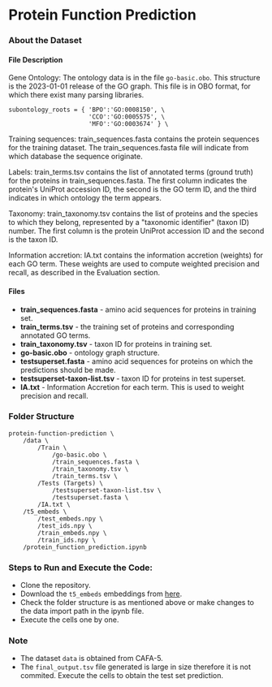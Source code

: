 # Protein Function Prediction

### About the Dataset

#### File Description

Gene Ontology: The ontology data is in the file `go-basic.obo`. This structure is the 2023-01-01 release of the GO graph. This file is in OBO format, for which there exist many parsing libraries.
```
subontology_roots = { 'BPO':'GO:0008150', \
                      'CCO':'GO:0005575', \
                      'MFO':'GO:0003674' } \

```

Training sequences: train_sequences.fasta contains the protein sequences for the training dataset. The train_sequences.fasta file will indicate from which database the sequence originate.

Labels: train_terms.tsv contains the list of annotated terms (ground truth) for the proteins in train_sequences.fasta. The first column indicates the protein's UniProt accession ID, the second is the GO term ID, and the third indicates in which ontology the term appears.

Taxonomy: train_taxonomy.tsv contains the list of proteins and the species to which they belong, represented by a "taxonomic identifier" (taxon ID) number. The first column is the protein UniProt accession ID and the second is the taxon ID.

Information accretion: IA.txt contains the information accretion (weights) for each GO term. These weights are used to compute weighted precision and recall, as described in the Evaluation section.

#### Files

- **train_sequences.fasta** - amino acid sequences for proteins in training set.
- **train_terms.tsv** - the training set of proteins and corresponding annotated GO terms.
- **train_taxonomy.tsv** - taxon ID for proteins in training set.
- **go-basic.obo** - ontology graph structure.
- **testsuperset.fasta** - amino acid sequences for proteins on which the predictions should be made.
- **testsuperset-taxon-list.tsv** - taxon ID for proteins in test superset.
- **IA.txt** - Information Accretion for each term. This is used to weight precision and recall.

### Folder Structure

``` 
protein-function-prediction \
	/data \
	    /Train \
	        /go-basic.obo \
	        /train_sequences.fasta \
	        /train_taxonomy.tsv \
	        /train_terms.tsv \
	    /Tests (Targets) \
	        /testsuperset-taxon-list.tsv \
	        /testsuperset.fasta \
	    /IA.txt \
	/t5_embeds \
        /test_embeds.npy \
        /test_ids.npy \
        /train_embeds.npy \
        /train_ids.npy \
	/protein_function_prediction.ipynb
```

### Steps to Run and Execute the Code:

- Clone the repository.
- Download the `t5_embeds` embeddings from [here](https://www.kaggle.com/datasets/sergeifironov/t5embeds).
- Check the folder structure is as mentioned above or make changes to the data import path in the ipynb file.
- Execute the cells one by one.

### Note

- The dataset `data` is obtained from CAFA-5.
- The `final_output.tsv` file generated is large in size therefore it is not commited. Execute the cells to obtain the test set prediction.